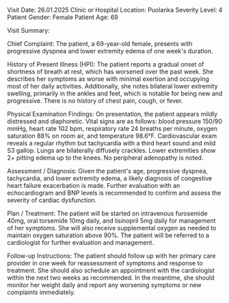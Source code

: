 Visit Date: 26.01.2025
Clinic or Hospital Location: Puolanka
Severity Level: 4
Patient Gender: Female
Patient Age: 69

Visit Summary:

Chief Complaint: The patient, a 69-year-old female, presents with progressive dyspnea and lower extremity edema of one week's duration.

History of Present Illness (HPI): The patient reports a gradual onset of shortness of breath at rest, which has worsened over the past week. She describes her symptoms as worse with minimal exertion and occupying most of her daily activities. Additionally, she notes bilateral lower extremity swelling, primarily in the ankles and feet, which is notable for being new and progressive. There is no history of chest pain, cough, or fever.

Physical Examination Findings: On presentation, the patient appears mildly distressed and diaphoretic. Vital signs are as follows: blood pressure 150/90 mmHg, heart rate 102 bpm, respiratory rate 24 breaths per minute, oxygen saturation 88% on room air, and temperature 98.6°F. Cardiovascular exam reveals a regular rhythm but tachycardia with a third heart sound and mild S3 gallop. Lungs are bilaterally diffusely crackles. Lower extremities show 2+ pitting edema up to the knees. No peripheral adenopathy is noted.

Assessment / Diagnosis: Given the patient's age, progressive dyspnea, tachycardia, and lower extremity edema, a likely diagnosis of congestive heart failure exacerbation is made. Further evaluation with an echocardiogram and BNP levels is recommended to confirm and assess the severity of cardiac dysfunction.

Plan / Treatment: The patient will be started on intravenous furosemide 40mg, oral torsemide 10mg daily, and lisinopril 5mg daily for management of her symptoms. She will also receive supplemental oxygen as needed to maintain oxygen saturation above 90%. The patient will be referred to a cardiologist for further evaluation and management.

Follow-up Instructions: The patient should follow up with her primary care provider in one week for reassessment of symptoms and response to treatment. She should also schedule an appointment with the cardiologist within the next two weeks as recommended. In the meantime, she should monitor her weight daily and report any worsening symptoms or new complaints immediately.